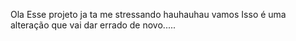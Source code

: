 Ola Esse projeto ja ta me stressando hauhauhau vamos
Isso é uma alteração que vai dar errado de novo.....
